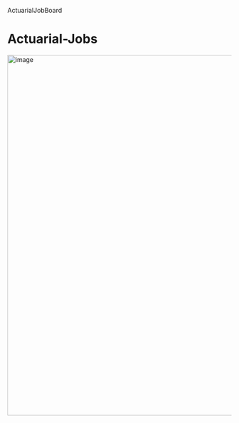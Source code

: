 ActuarialJobBoard
# Actuarial-Jobs
<img width="1440" height="810" alt="image" src="https://github.com/user-attachments/assets/a7879ea3-fe99-451c-92df-86cdab6e9476" />

